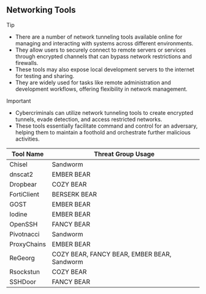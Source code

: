 ## Networking Tools

> [!TIP]
> - There are a number of network tunneling tools available online for managing and interacting with systems across different environments.
> - They allow users to securely connect to remote servers or services through encrypted channels that can bypass network restrictions and firewalls.
> - These tools may also expose local development servers to the internet for testing and sharing.
> - They are widely used for tasks like remote administration and development workflows, offering flexibility in network management.

> [!IMPORTANT]
> - Cybercriminals can utilize network tunneling tools to create encrypted tunnels, evade detection, and access restricted networks.
> - These tools essentially facilitate command and control for an adversary, helping them to maintain a foothold and orchestrate further malicious activities.

| Tool Name | Threat Group Usage |
|---|---|
| Chisel | Sandworm |
| dnscat2 | EMBER BEAR |
| Dropbear | COZY BEAR |
| FortiClient | BERSERK BEAR |
| GOST | EMBER BEAR |
| Iodine | EMBER BEAR |
| OpenSSH | FANCY BEAR |
| Pivotnacci | Sandworm |
| ProxyChains | EMBER BEAR |
| ReGeorg | COZY BEAR, FANCY BEAR, EMBER BEAR, Sandworm |
| Rsockstun | COZY BEAR |
| SSHDoor | FANCY BEAR |
